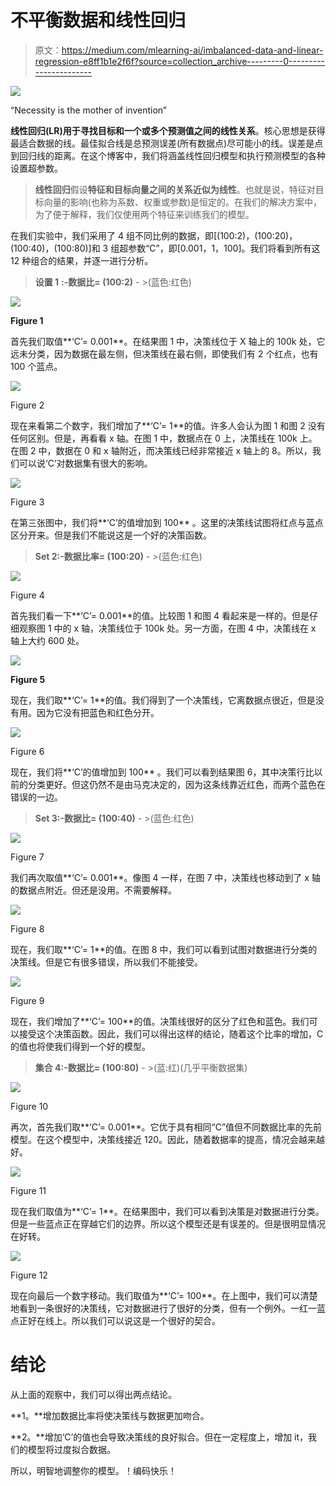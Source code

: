# 不平衡数据和线性回归

> 原文：<https://medium.com/mlearning-ai/imbalanced-data-and-linear-regression-e8ff1b1e2f6f?source=collection_archive---------0----------------------->

![](img/169fdcacedc0bebb7d843d5bd6f293bd.png)

“Necessity is the mother of invention”

**线性回归(LR)用于寻找目标和一个或多个预测值之间的线性关系**。核心思想是获得最适合数据的线。最佳拟合线是总预测误差(所有数据点)尽可能小的线。误差是点到回归线的距离。在这个博客中，我们将涵盖线性回归模型和执行预测模型的各种设置超参数。

> **线性回归**假设**特征和目标向量之间的关系近似为线性**。也就是说，特征对目标向量的影响(也称为系数、权重或参数)是恒定的。在我们的解决方案中，为了便于解释，我们仅使用两个特征来训练我们的模型。

在我们实验中，我们采用了 4 组不同比例的数据，即[(100:2)，(100:20)，(100:40)，(100:80)]和 3 组超参数“C”，即[0.001，1，100]。我们将看到所有这 12 种组合的结果，并逐一进行分析。

> **设置 1** **:-数据比= (100:2)** - >(蓝色:红色)

![](img/dbf29fe82aed83970e9a8a5d0660cc3c.png)

**Figure 1**

首先我们取值**‘C’= 0.001**。在结果图 1 中，决策线位于 X 轴上的 100k 处，它远未分类，因为数据在最左侧，但决策线在最右侧，即使我们有 2 个红点，也有 100 个蓝点。

![](img/ad35b515da8767f1cd6e43a7f11a4ba6.png)

Figure 2

现在来看第二个数字，我们增加了**‘C’= 1**的值。许多人会认为图 1 和图 2 没有任何区别。但是，再看看 x 轴。在图 1 中，数据点在 0 上，决策线在 100k 上。在图 2 中，数据在 0 和 x 轴附近，而决策线已经非常接近 x 轴上的 8。所以，我们可以说‘C’对数据集有很大的影响。

![](img/77f585b6b90033adf59fac42595e2736.png)

Figure 3

在第三张图中，我们将**‘C’的值增加到 100** 。这里的决策线试图将红点与蓝点区分开来。但是我们不能说这是一个好的决策函数。

> **Set 2:-数据比率= (100:20)** - >(蓝色:红色)

![](img/ab03d57798482041a14b44ea0cec3c01.png)

Figure 4

首先我们看一下**‘C’= 0.001**的值。比较图 1 和图 4 看起来是一样的。但是仔细观察图 1 中的 x 轴，决策线位于 100k 处。另一方面，在图 4 中，决策线在 x 轴上大约 600 处。

![](img/10854305130cc3f9ddd4261e917d47e0.png)

**Figure 5**

现在，我们取**‘C’= 1**的值。我们得到了一个决策线，它离数据点很近，但是没有用。因为它没有把蓝色和红色分开。

![](img/8878c426223bbd0a4fecac151fb771c1.png)

Figure 6

现在，我们将**‘C’的值增加到 100** 。我们可以看到结果图 6，其中决策行比以前的分类更好。但这仍然不是由马克决定的，因为这条线靠近红色，而两个蓝色在错误的一边。

> **Set 3:-数据比= (100:40)** - >(蓝色:红色)

![](img/7cc77e03fc8a523c755d37da89816af4.png)

Figure 7

我们再次取值**‘C’= 0.001**。像图 4 一样，在图 7 中，决策线也移动到了 x 轴的数据点附近。但还是没用。不需要解释。

![](img/fb62368dc1ca911de1011e9e8bee0d20.png)

Figure 8

现在，我们取**‘C’= 1**的值。在图 8 中，我们可以看到试图对数据进行分类的决策线。但是它有很多错误，所以我们不能接受。

![](img/671c48c9aa2240ff3a5180e6e2003037.png)

Figure 9

现在，我们增加了**‘C’= 100**的值。决策线很好的区分了红色和蓝色。我们可以接受这个决策函数。因此，我们可以得出这样的结论，随着这个比率的增加，C 的值也将使我们得到一个好的模型。

> **集合 4:-数据比= (100:80)** - >(蓝:红)(几乎平衡数据集)

![](img/5ed8252f57814f6bf8d85e26ea86a0e6.png)

Figure 10

再次，首先我们取**‘C’= 0.001**。它优于具有相同“C”值但不同数据比率的先前模型。在这个模型中，决策线接近 120。因此，随着数据率的提高，情况会越来越好。

![](img/c52d7cd11fa03c2c5eb1d2be09e66bea.png)

Figure 11

现在我们取值为**‘C’= 1**。在结果图中，我们可以看到决策是对数据进行分类。但是一些蓝点正在穿越它们的边界。所以这个模型还是有误差的。但是很明显情况在好转。

![](img/5de09ff73e8b11ce4c6cc708f1fbf406.png)

Figure 12

现在向最后一个数字移动。我们取值为**‘C’= 100**。在上图中，我们可以清楚地看到一条很好的决策线，它对数据进行了很好的分类，但有一个例外。一红一蓝点正好在线上。所以我们可以说这是一个很好的契合。

# 结论

从上面的观察中，我们可以得出两点结论。

**1。**增加数据比率将使决策线与数据更加吻合。

**2。**增加‘C’的值也会导致决策线的良好拟合。但在一定程度上，增加 it，我们的模型将过度拟合数据。

所以，明智地调整你的模型。！编码快乐！